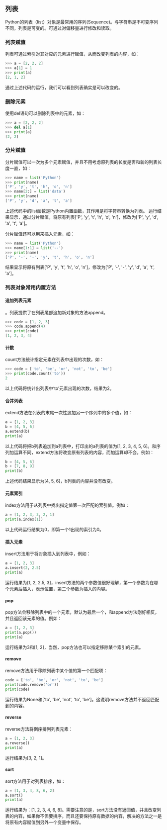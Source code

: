 ## 列表

Python的列表（list）对象是最常用的序列(Sequence)。与字符串是不可变序列不同，列表是可变的。可通过对偏移量进行修改和读取。

### 列表赋值

列表可通过索引对其对应的元素进行赋值，从而改变列表的内容，如：

```python
>>> a = [2, 2, 2]
>>> a[1] = 1
>>> print(a)
[2, 1, 2]
```

通过上述代码的运行，我们可以看到列表确实是可以改变的。

### 删除元素

使用del语句可以删除列表中的元素，如：

```python
>>> a = [2, 2, 2]
>>> del a[1]
>>> print(a)
[2, 2]
```

### 分片赋值

分片赋值可以一次为多个元素赋值，并且不用考虑原列表的长度是否和新的列表长度一直，如：

```python
>>> name = list('Python')
>>> print(name)
['P', 'y', 't', 'h', 'o', 'n']
>>> name[2:] = list('data')
>>> print(name)
['P', 'y', 'd', 'a', 't', 'a']
```

上述代码中的list函数是Python内置函数，其作用是将字符串转换为列表。
运行结果显示，通过分片赋值，将原有列表['P', 'y', 't', 'h', 'o', 'n']，修改为['P', 'y', 'd', 'a', 't', 'a']。

分片赋值还可以用来插入元素，如：

```python
>>> name = list('Python')
>>> name[1:1] = list('--')
>>> print(name)
['P', '-', '-', 'y', 't', 'h', 'o', 'n']
```

结果显示将原有列表['P', 'y', 't', 'h', 'o', 'n']，修改为['P', '-', '-', 'y', 'd', 'a', 't', 'a']。

### 列表对象常用内置方法

#### 追加列表元素

。列表提供了在列表尾部追加新对象的方法append。

```python
>>> code = [1, 2, 3]
>>> code.append(4)
>>> print(code)
[1, 2, 3, 4]
```

#### 计数

count方法统计指定元素在列表中出现的次数，如：

```python
>>> code = ['to', 'be', 'or', 'not', 'to', 'be']
>>> print(code.count('to'))
2
```

以上代码将统计出列表中‘to’元素出现的次数，结果为2。

#### 合并列表

extend方法在列表的末尾一次性追加另一个序列中的多个值，如：

```python
a = [1, 2, 3]
b = [4, 5, 6]
a.extend(b)
print(a)
```

以上代码将把b列表追加到a列表中，打印出的a列表的值为[1, 2, 3, 4, 5, 6]。和序列加运算不同，extend方法将改变原有列表的内容，而加运算却不会。例如：

```python
b = [4, 5, 6]
b + [7, 8, 9]
print(b)
```

上述代码结果显示为[4, 5, 6]，b列表的内容并没有改变。

#### 元素索引

index方法用于从列表中找出指定值第一次匹配的索引值。例如：

```python
a = [1, 2, 3, 3, 2, 1]
print(a.index(1))
```

以上代码运行结果为0，即第一个1出现的索引为0。

#### 插入元素

insert方法用于将对象插入到列表中，例如：

```python
a = [1, 2, 3]
a.insert(2, 2.5)
print(a)
```

运行结果为[1, 2, 2.5, 3]，insert方法的两个参数值很好理解，第一个参数为在哪个元素后插入，表示位置，第二个参数为插入的内容。

#### pop

pop方法会移除列表中的一个元素，默认为最后一个，和append方法刚好相反，并且返回该元素的值。例如：

```python
a = [1, 2, 3]
print(a.pop())
print(a)
```

运行结果为3和[1, 2]，当然，pop方法也可以指定移除某个索引的元素。

#### remove

remove方法用于移除列表中某个值的第一个匹配项：

```python
code = ['to', 'be', 'or', 'not', 'to', 'be']
print(code.remove('or'))
print(code)
```

运行结果为None和['to', 'be', 'not', 'to', 'be']。这说明remove方法并不返回匹配到的内容。

#### reverse

reverse方法将倒序排列列表元素：

```python
a = [1, 2, 3]
a.reverse()
print(a)
```

运行结果为[3, 2, 1]。

#### sort

sort方法用于对列表排序，如：

```python
a = [1, 3, 4, 8, 6, 2]
a.sort()
print(a)
```

运行结果为：[1, 2, 3, 4, 6, 8]。需要注意的是，sort方法没有返回值，并且改变列表的内容，如果你不但要排序，而且还要保持原有数据的内容，解决的方法之一是将原有内容赋值到另外一个变量中保存。
